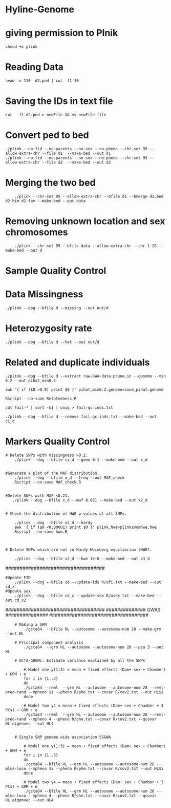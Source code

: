 # Hyline-Genome


# giving permission to Plnik 
	chmod +x plink


# Reading Data
	head -n 110  d2.ped | cut -f1-10

# Saving the IDs in text file
	cut  -f1 d2.ped > newFile && mv newFile file


   
# Convert ped to bed
	./plink --no-fid --no-parents --no-sex --no-pheno --chr-set 95 --allow-extra-chr --file d1  --make-bed --out d1
	./plink --no-fid --no-parents --no-sex --no-pheno --chr-set 95 --allow-extra-chr --file d2  --make-bed --out d2



# Merging the two bed
    	./plink --chr-set 95 --allow-extra-chr --bfile d1 --bmerge d2.bed d2.bim d2.fam --make-bed --out data

# Removing unknown location and sex chromosomes
    	./plink --chr-set 95 --bfile data --allow-extra-chr --chr 1-28 --make-bed --out d


# Sample Quality Control

# Data Missingness
	./plink --dog --bfile d --missing --out out/d

# Heterozygosity rate
	./plink --dog --bfile d --het --out out/d

# Related and duplicate individuals

	./plink --dog --bfile d --extract raw-GWA-data.prune.in --genome --min 0.2 --out pihat_min0.2

	awk '{ if ($8 >0.9) print $0 }' pihat_min0.2.genome>zoom_pihat.genome

	Rscript --no-save Relatedness.R

	cat fail-* | sort -k1 | uniq > fail-qc-inds.txt

	./plink --dog --bfile d --remove fail-qc-inds.txt --make-bed --out ci_d


# Markers Quality Control

	# Delete SNPs with missingness >0.2.
		./plink --dog --bfile ci_d --geno 0.1 --make-bed --out x_d

 
	#Generate a plot of the MAF distribution.
		./plink --dog --bfile x_d --freq --out MAF_check
		Rscript --no-save MAF_check.R


 	#Delete SNPs with MAF <0.21.
       ./plink --dog --bfile x_d --maf 0.021 --make-bed --out x2_d


	# Check the distribution of HWE p-values of all SNPs.

		./plink --dog --bfile x2_d --hardy
		awk '{ if ($9 <0.00001) print $0 }' plink.hwe>plinkzoomhwe.hwe
		Rscript --no-save hwe.R



	# Delete SNPs which are not in Hardy-Weinberg equilibrium (HWE).

		./plink --dog --bfile x2_d --hwe 1e-6 --make-bed --out x3_d
	

###################################

	#Update FID
		./plink --dog --bfile cd --update-ids R/ufi.txt --make-bed --out cd_x
	#Update sex
		./plink --dog --bfile cd_x --update-sex R/usex.txt --make-bed --out cd_x2


###################################
############## GWAS ###############
###################################

		# Making a GRM
			./gcta64  --bfile HL --autosome --autosome-num 28 --make-grm  --out HL

		# Principal component analysis
			./gcta64  --grm HL --autosome --autosome-num 28 --pca 3 --out HL

		# GCTA-GREML: Estimate variance explained by all the SNPs

			# Model one y(1:3) = mean + fixed effects (Dam+ sex + Chamber) + GRM + e 
			for i in {1..3}
			do
			./gcta64 --reml  --grm HL --autosome --autosome-num 28 --reml-pred-rand --mpheno $i --pheno R/phe.txt --covar R/cov2.txt --out HL$i
			done

			# Model two y4 = mean + fixed effects (Dam+ sex + Chamber + 3 PCs) + GRM + e 
			./gcta64 --reml  --grm HL --autosome --autosome-num 28 --reml-pred-rand --mpheno 4 --pheno R/phe.txt --covar R/cov2.txt --qcovar HL.eigenvec --out HL4


		# Single SNP genome wide association SSGWA

			# Model one y(1:3) = mean + fixed effects (Dam+ sex + Chamber) + GRM + e 
			for i in {1..3}
			do
   			./gcta64 --bfile HL --grm HL --autosome --autosome-num 28 --mlma-loco --mpheno $i --pheno R/phe.txt --covar R/cov2.txt --out HL$i
			done

			# Model two y4 = mean + fixed effects (Dam+ sex + Chamber + 3 PCs) + GRM + e 
			./gcta64 --bfile HL --grm HL --autosome --autosome-num 28 --mlma-loco --mpheno 4 --pheno R/phe.txt --covar R/cov2.txt --qcovar HL.eigenvec --out HL4












